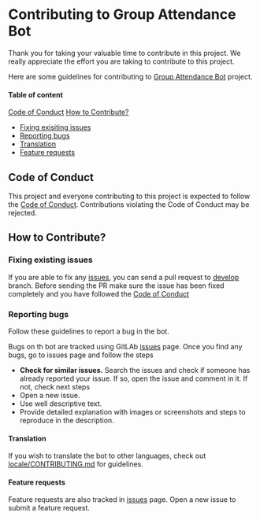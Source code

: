 # Contributing to Group Attendance Bot

Thank you for taking your valuable time to contribute in this project. We really appreciate the effort you are taking to contribute to this project.

Here are some guidelines for contributing to [Group Attendance Bot](https://gitlab.com/keralagram/attendance-bot/) project.

#### Table of content

[Code of Conduct](#code-of-conduct)
[How to Contribute?](#how-to-contribute)
* [Fixing exisiting issues](#fixing-existing-issues)
* [Reporting bugs](reporting-bugs)
* [Translation](#translation)
* [Feature requests](#feature-requests)

## Code of Conduct

This project and everyone contributing to this project is expected to follow the [Code of Conduct](CODE_OF_CONDUCT.md). Contributions violating the Code of Conduct may be rejected.

## How to Contribute?

### Fixing existing issues

If you are able to fix any [issues](https://gitlab.com/keralagram/attendance-bot/-/issues?state=opened), you can send a pull request to [develop](https://gitlab.com/keralagram/attendance-bot/-/tree/develop) branch. Before sending the PR make sure the issue has been fixed completely and you have followed the [Code of Conduct](#code-of-conduct)

### Reporting bugs

Follow these guidelines to report a bug in the bot.

Bugs on th bot are tracked using GitLAb [issues](https://gitlab.com/keralagram/attendance-bot/-/issues) page. Once you find any bugs, go to issues page and follow the steps
* **Check for similar issues.** Search the issues and check if someone has already reported your issue. If so, open the issue and comment in it. If not, check next steps
* Open a new issue. 
* Use well descriptive text.
* Provide detailed explanation with images or screenshots and steps to reproduce in the description.

#### Translation

If you wish to translate the bot to other languages, check out [locale/CONTRIBUTING.md](locale/README.md) for guidelines.

#### Feature requests

Feature requests are also tracked in [issues](https://gitlab.com/keralagram/attendance-bot/-/issues) page. Open a new issue to submit a feature request.
